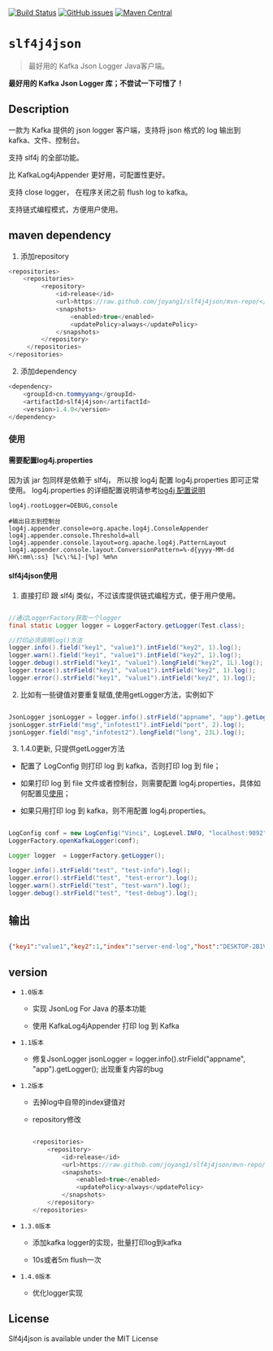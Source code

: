 [![Build Status](https://travis-ci.org/joyang1/slf4j4json.svg?branch=master)](https://travis-ci.org/joyang1/slf4j4json.svg)
[![GitHub issues](https://img.shields.io/github/release/joyang1/slf4j4json.svg)](https://github.com/joyang1/slf4j4json/releases/latest)
[![Maven Central](https://maven-badges.herokuapp.com/maven-central/cn.tommyyang/slf4j4json/badge.svg)](https://maven-badges.herokuapp.com/maven-central/cn.tommyyang/slf4j4json)

# `slf4j4json`
> 最好用的 Kafka Json Logger Java客户端。

**最好用的 Kafka Json Logger 库；不尝试一下可惜了！**

## Description

一款为 Kafka 提供的 json logger 客户端，支持将 json 格式的 log 输出到 kafka、文件、控制台。

支持 slf4j 的全部功能。

比 KafkaLog4jAppender 更好用，可配置性更好。

支持 close  logger， 在程序关闭之前 flush log to kafka。

支持链式编程模式，方便用户使用。


## maven dependency

1. 添加repository

``` java
<repositories>
    <repositories>
         <repository>
             <id>release</id>
             <url>https://raw.github.com/joyang1/slf4j4json/mvn-repo/</url>
             <snapshots>
                 <enabled>true</enabled>
                 <updatePolicy>always</updatePolicy>
             </snapshots>
         </repository>
     </repositories>
</repositories>
```

2. 添加dependency

``` java
<dependency>
    <groupId>cn.tommyyang</groupId>
    <artifactId>slf4j4json</artifactId>
    <version>1.4.0</version>
</dependency>
```

### 使用
#### 需要配置log4j.properties
因为该 jar 包同样是依赖于 slf4j， 所以按 log4j 配置 log4j.properties 即可正常使用。
log4j.properties 的详细配置说明请参考[log4j 配置说明](https://github.com/joyang1/log4j)

``` properties
log4j.rootLogger=DEBUG,console

#输出日志到控制台
log4j.appender.console=org.apache.log4j.ConsoleAppender
log4j.appender.console.Threshold=all
log4j.appender.console.layout=org.apache.log4j.PatternLayout
log4j.appender.console.layout.ConversionPattern=%-d{yyyy-MM-dd HH\:mm\:ss} [%c\:%L]-[%p] %m%n
```

#### slf4j4json使用
    
1. 直接打印
跟 slf4j 类似，不过该库提供链式编程方式，便于用户使用。

``` java

//通过LoggerFactory获取一个logger
final static Logger logger = LoggerFactory.getLogger(Test.class);

//打印必须调用log()方法
logger.info().field("key1", "value1").intField("key2", 1).log();
logger.warn().field("key1", "value1").intField("key2", 1).log();
logger.debug().strField("key1", "value1").longField("key2", 1L).log();
logger.trace().strField("key1", "value1").intField("key2", 1).log();
logger.error().strField("key1", "value1").intField("key2", 1).log();

```

2. 比如有一些键值对要重复赋值,使用getLogger方法，实例如下

``` java

JsonLogger jsonLogger = logger.info().strField("appname", "app").getLogger();
jsonLogger.strField("msg","infotest1").intField("port", 2).log();
jsonLogger.field("msg","infotest2").longField("long", 23L).log();

```

3. 1.4.0更新, 只提供getLogger方法

- 配置了 LogConfig 则打印 log 到 kafka，否则打印 log 到 file；

- 如果打印 log 到 file 文件或者控制台，则需要配置 log4j.properties，具体如何配置见[使用](#使用)；
 
- 如果只用打印 log 到 kafka，则不用配置 log4j.properties。

``` java

LogConfig conf = new LogConfig("Vinci", LogLevel.INFO, "localhost:9092", "admin-app-log");
LoggerFactory.openKafkaLogger(conf);

Logger logger  = LoggerFactory.getLogger();

logger.info().strField("test", "test-info").log();
logger.error().strField("test", "test-error").log();
logger.warn().strField("test", "test-warn").log();
logger.debug().strField("test", "test-debug").log();


```

## 输出
```json

{"key1":"value1","key2":1,"index":"server-end-log","host":"DESKTOP-2B1VG6J","level":"info","time":1535021174}

```


## version
- `1.0版本`

    - 实现 JsonLog For Java 的基本功能
    
    - 使用 KafkaLog4jAppender 打印 log 到 Kafka
    
- `1.1版本`

    - 修复JsonLogger jsonLogger = logger.info().strField("appname", "app").getLogger(); 出现重复内容的bug

- `1.2版本`

   - 去掉log中自带的index键值对
   
   - repository修改
     
     ``` java
     
     <repositories>
         <repository>
             <id>release</id>
             <url>https://raw.github.com/joyang1/slf4j4json/mvn-repo/</url>
             <snapshots>
                 <enabled>true</enabled>
                 <updatePolicy>always</updatePolicy>
             </snapshots>
         </repository>
     </repositories>
     
     ```
- `1.3.0版本`

  - 添加kafka logger的实现，批量打印log到kafka
  
  - 10s或者5m flush一次
  
- `1.4.0版本`

  - 优化logger实现
     
     
## License
Slf4j4json is available under the MIT License
